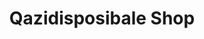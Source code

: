---
title: "Qazidisposibale Shop"
url: /karachi/qazidisposibale-shop-v2cp-5gx-nazmi-ro-central-jacob-lines/
shop: shop
---